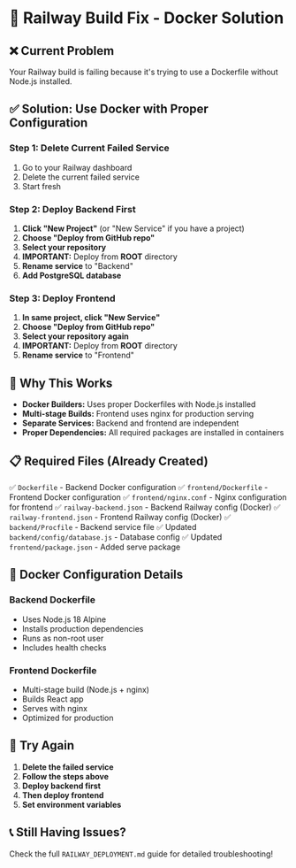 # 🚨 Railway Build Fix - Docker Solution

## ❌ Current Problem
Your Railway build is failing because it's trying to use a Dockerfile without Node.js installed.

## ✅ Solution: Use Docker with Proper Configuration

### Step 1: Delete Current Failed Service
1. Go to your Railway dashboard
2. Delete the current failed service
3. Start fresh

### Step 2: Deploy Backend First
1. **Click "New Project"** (or "New Service" if you have a project)
2. **Choose "Deploy from GitHub repo"**
3. **Select your repository**
4. **IMPORTANT:** Deploy from **ROOT** directory
5. **Rename service** to "Backend"
6. **Add PostgreSQL database**

### Step 3: Deploy Frontend
1. **In same project, click "New Service"**
2. **Choose "Deploy from GitHub repo"**
3. **Select your repository again**
4. **IMPORTANT:** Deploy from **ROOT** directory
5. **Rename service** to "Frontend"

## 🔧 Why This Works

- **Docker Builders:** Uses proper Dockerfiles with Node.js installed
- **Multi-stage Builds:** Frontend uses nginx for production serving
- **Separate Services:** Backend and frontend are independent
- **Proper Dependencies:** All required packages are installed in containers

## 📋 Required Files (Already Created)

✅ `Dockerfile` - Backend Docker configuration
✅ `frontend/Dockerfile` - Frontend Docker configuration
✅ `frontend/nginx.conf` - Nginx configuration for frontend
✅ `railway-backend.json` - Backend Railway config (Docker)
✅ `railway-frontend.json` - Frontend Railway config (Docker)
✅ `backend/Procfile` - Backend service file
✅ Updated `backend/config/database.js` - Database config
✅ Updated `frontend/package.json` - Added serve package

## 🐳 Docker Configuration Details

### Backend Dockerfile
- Uses Node.js 18 Alpine
- Installs production dependencies
- Runs as non-root user
- Includes health checks

### Frontend Dockerfile
- Multi-stage build (Node.js + nginx)
- Builds React app
- Serves with nginx
- Optimized for production

## 🚀 Try Again

1. **Delete the failed service**
2. **Follow the steps above**
3. **Deploy backend first**
4. **Then deploy frontend**
5. **Set environment variables**

## 📞 Still Having Issues?

Check the full `RAILWAY_DEPLOYMENT.md` guide for detailed troubleshooting!
